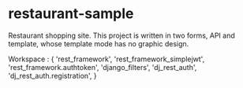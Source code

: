 # restaurant-sample

Restaurant shopping site.
This project is written in two forms, API and template, whose template mode has no graphic design.

Workspace :
{
    'rest_framework',
    'rest_framework_simplejwt',
    'rest_framework.authtoken',
    'django_filters',
    'dj_rest_auth',
    'dj_rest_auth.registration',
}
